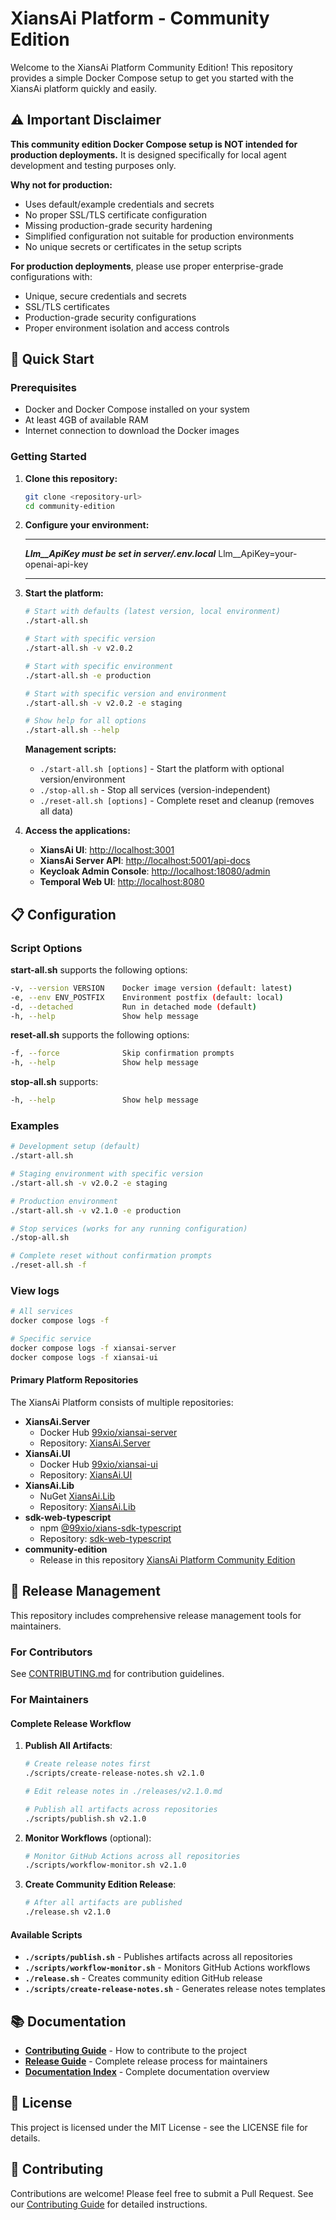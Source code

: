 # XiansAi Platform - Community Edition

Welcome to the XiansAi Platform Community Edition! This repository provides a simple Docker Compose setup to get you started with the XiansAi platform quickly and easily.

## ⚠️ Important Disclaimer

**This community edition Docker Compose setup is NOT intended for production deployments.** It is designed specifically for local agent development and testing purposes only.

**Why not for production:**

- Uses default/example credentials and secrets
- No proper SSL/TLS certificate configuration
- Missing production-grade security hardening
- Simplified configuration not suitable for production environments
- No unique secrets or certificates in the setup scripts

**For production deployments**, please use proper enterprise-grade configurations with:

- Unique, secure credentials and secrets
- SSL/TLS certificates
- Production-grade security configurations
- Proper environment isolation and access controls

## 🚀 Quick Start

### Prerequisites

- Docker and Docker Compose installed on your system
- At least 4GB of available RAM
- Internet connection to download the Docker images

### Getting Started

1. **Clone this repository:**

   ```bash
   git clone <repository-url>
   cd community-edition
   ```

2. **Configure your environment:**

   **********
   ***Llm__ApiKey must be set in server/.env.local***
   Llm__ApiKey=your-openai-api-key
   **********

3. **Start the platform:**

   ```bash
   # Start with defaults (latest version, local environment)
   ./start-all.sh
   
   # Start with specific version
   ./start-all.sh -v v2.0.2
   
   # Start with specific environment
   ./start-all.sh -e production
   
   # Start with specific version and environment
   ./start-all.sh -v v2.0.2 -e staging

   # Show help for all options
   ./start-all.sh --help
   ```

   **Management scripts:**
   - `./start-all.sh [options]` - Start the platform with optional version/environment
   - `./stop-all.sh` - Stop all services (version-independent)  
   - `./reset-all.sh [options]` - Complete reset and cleanup (removes all data)

4. **Access the applications:**

   - **XiansAi UI**: [http://localhost:3001](http://localhost:3001)
   - **XiansAi Server API**: [http://localhost:5001/api-docs](http://localhost:5001/api-docs)
   - **Keycloak Admin Console**: [http://localhost:18080/admin](http://localhost:18080/admin)
   - **Temporal Web UI**: [http://localhost:8080](http://localhost:8080)

## 📋 Configuration

### Script Options

**start-all.sh** supports the following options:

```bash
-v, --version VERSION    Docker image version (default: latest)
-e, --env ENV_POSTFIX    Environment postfix (default: local)
-d, --detached           Run in detached mode (default)
-h, --help               Show help message
```

**reset-all.sh** supports the following options:

```bash
-f, --force              Skip confirmation prompts
-h, --help               Show help message
```

**stop-all.sh** supports:

```bash
-h, --help               Show help message
```

### Examples

```bash
# Development setup (default)
./start-all.sh

# Staging environment with specific version
./start-all.sh -v v2.0.2 -e staging

# Production environment
./start-all.sh -v v2.1.0 -e production

# Stop services (works for any running configuration)
./stop-all.sh

# Complete reset without confirmation prompts
./reset-all.sh -f
```

### View logs

```bash
# All services
docker compose logs -f

# Specific service
docker compose logs -f xiansai-server
docker compose logs -f xiansai-ui
```

#### Primary Platform Repositories

The XiansAi Platform consists of multiple repositories:

- **XiansAi.Server**
  - Docker Hub [99xio/xiansai-server](https://hub.docker.com/repository/docker/99xio/xiansai-server/general)
  - Repository: [XiansAi.Server](https://github.com/XiansAiPlatform/XiansAi.Server)
- **XiansAi.UI**
  - Docker Hub [99xio/xiansai-ui](https://hub.docker.com/repository/docker/99xio/xiansai-ui/general)
  - Repository: [XiansAi.UI](https://github.com/XiansAiPlatform/XiansAi.UI)
- **XiansAi.Lib**
  - NuGet [XiansAi.Lib](https://www.nuget.org/packages/XiansAi.Lib)
  - Repository: [XiansAi.Lib](https://github.com/XiansAiPlatform/XiansAi.Lib)
- **sdk-web-typescript**
  - npm [@99xio/xians-sdk-typescript](https://www.npmjs.com/package/@99xio/xians-sdk-typescript)
  - Repository: [sdk-web-typescript](https://github.com/XiansAiPlatform/sdk-web-typescript)
- **community-edition**
  - Release in this repository [XiansAi Platform Community Edition](https://github.com/XiansAiPlatform/community-edition/releases)

## 🚢 Release Management

This repository includes comprehensive release management tools for maintainers.

### For Contributors

See [CONTRIBUTING.md](CONTRIBUTING.md) for contribution guidelines.

### For Maintainers

#### Complete Release Workflow

1. **Publish All Artifacts**:

   ```bash
   # Create release notes first
   ./scripts/create-release-notes.sh v2.1.0
   
   # Edit release notes in ./releases/v2.1.0.md
   
   # Publish all artifacts across repositories
   ./scripts/publish.sh v2.1.0
   ```

2. **Monitor Workflows** (optional):

   ```bash
   # Monitor GitHub Actions across all repositories
   ./scripts/workflow-monitor.sh v2.1.0
   ```

3. **Create Community Edition Release**:

   ```bash
   # After all artifacts are published
   ./release.sh v2.1.0
   ```

#### Available Scripts

- **`./scripts/publish.sh`** - Publishes artifacts across all repositories
- **`./scripts/workflow-monitor.sh`** - Monitors GitHub Actions workflows  
- **`./release.sh`** - Creates community edition GitHub release
- **`./scripts/create-release-notes.sh`** - Generates release notes templates

## 📚 Documentation

- **[Contributing Guide](CONTRIBUTING.md)** - How to contribute to the project
- **[Release Guide](docs/RELEASE_GUIDE.md)** - Complete release process for maintainers
- **[Documentation Index](docs/README.md)** - Complete documentation overview

## 📄 License

This project is licensed under the MIT License - see the LICENSE file for details.

## 🤝 Contributing

Contributions are welcome! Please feel free to submit a Pull Request. See our [Contributing Guide](CONTRIBUTING.md) for detailed instructions. 